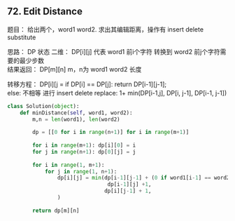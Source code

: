 ## 72. Edit Distance


题目： 给出两个，word1  word2. 求出其编辑距离，操作有 insert  delete substitute

思路： DP  状态 二维： DP[i][j] 代表 word1 前i个字符 转换到 word2 前j个字符需要的最少步数  
结果返回： DP[m][n]  m，n为 word1 word2 长度

转移方程： DP[i][j =  if DP[i] == DP[j]:  return DP[i-1][j-1];  
else: 不相等 进行 insert delete replace:  1+ min(DP[i-1,j], DP[i, j-1], DP[i-1, j-1])


```python
class Solution(object):
    def minDistance(self, word1, word2):
        m,n = len(word1), len(word2)
        
        dp = [[0 for i in range(n+1)] for i in range(m+1)]
        
        for i in range(m+1): dp[i][0] = i
        for j in range(n+1): dp[0][j] = j
            
        for i in range(1, m+1):
            for j in range(1, n+1):
                dp[i][j] = min(dp[i-1][j-1] + (0 if word1[i-1] == word2[j-1] else 1),
                                dp[i-1][j] +1,
                               dp[i][j-1] + 1,
                )
                
        return dp[m][n]
```
